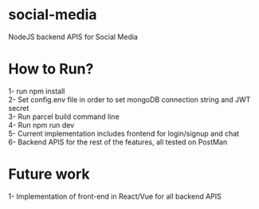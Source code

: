 # social-media
NodeJS backend APIS for Social Media 

# How to Run?
1- run npm install  
2- Set config.env file in order to set mongoDB connection string and JWT secret  
3- Run parcel build command line  
4- Run npm run dev  
5- Current implementation includes frontend for login/signup and chat   
6- Backend APIS for the rest of the features, all tested on PostMan  

# Future work
1- Implementation of front-end in React/Vue for all backend APIS
